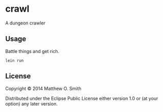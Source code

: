 # crawl

A dungeon crawler

## Usage

Battle things and get rich.

    lein run

## License

Copyright © 2014 Matthew O. Smith

Distributed under the Eclipse Public License either version 1.0 or (at
your option) any later version.
